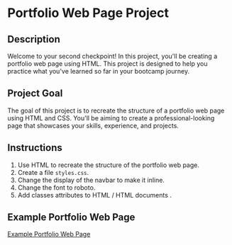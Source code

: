 # Portfolio Web Page Project

## Description
Welcome to your second checkpoint! In this project, you'll be creating a portfolio web page using HTML. This project is designed to help you practice what you've learned so far in your bootcamp journey.

## Project Goal
The goal of this project is to recreate the structure of a portfolio web page using HTML and CSS. You'll be aiming to create a professional-looking page that showcases your skills, experience, and projects.

## Instructions
1. Use HTML to recreate the structure of the portfolio web page.
2. Create a file `styles.css`.
3. Change the display of the navbar to make it inline.
4. Change the font to roboto.
5. Add classes attributes to HTML / HTML documents .

## Example Portfolio Web Page
[Example Portfolio Web Page](https://dribbble.com/shots/10854907-Amike-Personal-Portfolio-WordPress-Theme)
